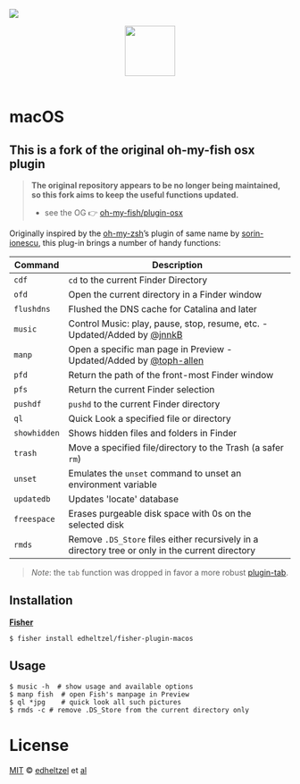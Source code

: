 ![][license-badge]

<div align="center">
  <a href="http://github.com/oh-my-fish/oh-my-fish">
  <img width=90px  src="https://cloud.githubusercontent.com/assets/8317250/8510172/f006f0a4-230f-11e5-98b6-5c2e3c87088f.png">
  </a>
</div>
<br>


# macOS

## This is a fork of the original oh-my-fish osx plugin
> **The original repository appears to be no longer being maintained, so this fork aims to keep the useful functions updated.**
> - see the OG 👉 [oh-my-fish/plugin-osx][osx-plugin]

Originally inspired by the [oh-my-zsh][original-plugin]’s plugin of same name by [sorin-ionescu][original-author], this plug-in brings a number of handy functions:

| Command      | Description                                                                                                                  |
| ------------ | ---------------------------------------------------------------------------------------------------------------------------- |
| `cdf`        | `cd` to the current Finder Directory                                                                                         |
| `ofd`        | Open the current directory in a Finder window                                                                                |
| `flushdns`   | Flushed the DNS cache for Catalina and later                                                                                 |
| `music`      | Control Music: play, pause, stop, resume, etc. - Updated/Added by [@jnnkB](https://github.com/oh-my-fish/plugin-osx/pull/13) |
| `manp`       | Open a specific man page in Preview - Updated/Added by [@toph-allen](https://github.com/oh-my-fish/plugin-osx/pull/14)       |
| `pfd`        | Return the path of the front-most Finder window                                                                              |
| `pfs`        | Return the current Finder selection                                                                                          |
| `pushdf`     | `pushd` to the current Finder directory                                                                                      |
| `ql`         | Quick Look a specified file or directory                                                                                     |
| `showhidden` | Shows hidden files and folders in Finder                                                                                     |
| `trash`      | Move a specified file/directory to the Trash (a safer `rm`)                                                                  |
| `unset`      | Emulates the `unset` command to unset an environment variable                                                                |
| `updatedb`   | Updates 'locate' database                                                                                                    |
| `freespace`  | Erases purgeable disk space with 0s on the selected disk                                                                     |
| `rmds`       | Remove `.DS_Store` files either recursively in a directory tree or only in the current directory                             |

> *Note*: the `tab` function was dropped in favor a more robust [plugin-tab][plugin-tab].


## Installation

**[Fisher][fisher-link]**

```fish
$ fisher install edheltzel/fisher-plugin-macos
```


## Usage

```fish
$ music -h  # show usage and available options
$ manp fish  # open Fish's manpage in Preview
$ ql *jpg    # quick look all such pictures
$ rmds -c # remove .DS_Store from the current directory only
```


# License

[MIT][mit] © [edheltzel][author] et [al][contributors]


[original-plugin]: https://github.com/ohmyzsh/ohmyzsh/tree/master/plugins/macos
[original-author]: https://github.com/sorin-ionescu
[plugin-tab]:      https://github.com/oh-my-fish/plugin-tab

[mit]:             http://opensource.org/licenses/MIT
[author]:          https://github.com/edheltzel
[contributors]:    https://github.com/oh-my-fish/plugin-osx/graphs/contributors
[omf-link]:        https://www.github.com/oh-my-fish/oh-my-fish
[osx-plugin]:      https://github.com/oh-my-fish/plugin-osx
[fisher-link]:     https://github.com/jorgebucaran/fisher

[license-badge]:   https://img.shields.io/badge/license-MIT-007EC7.svg?style=flat-square
